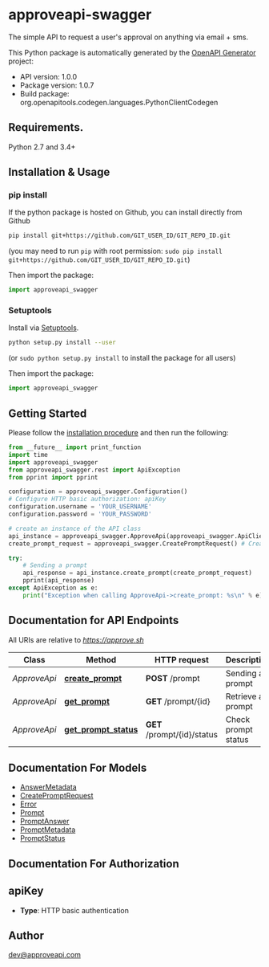 # approveapi-swagger
The simple API to request a user's approval on anything via email + sms.

This Python package is automatically generated by the [OpenAPI Generator](https://openapi-generator.tech) project:

- API version: 1.0.0
- Package version: 1.0.7
- Build package: org.openapitools.codegen.languages.PythonClientCodegen

## Requirements.

Python 2.7 and 3.4+

## Installation & Usage
### pip install

If the python package is hosted on Github, you can install directly from Github

```sh
pip install git+https://github.com/GIT_USER_ID/GIT_REPO_ID.git
```
(you may need to run `pip` with root permission: `sudo pip install git+https://github.com/GIT_USER_ID/GIT_REPO_ID.git`)

Then import the package:
```python
import approveapi_swagger 
```

### Setuptools

Install via [Setuptools](http://pypi.python.org/pypi/setuptools).

```sh
python setup.py install --user
```
(or `sudo python setup.py install` to install the package for all users)

Then import the package:
```python
import approveapi_swagger
```

## Getting Started

Please follow the [installation procedure](#installation--usage) and then run the following:

```python
from __future__ import print_function
import time
import approveapi_swagger
from approveapi_swagger.rest import ApiException
from pprint import pprint

configuration = approveapi_swagger.Configuration()
# Configure HTTP basic authorization: apiKey
configuration.username = 'YOUR_USERNAME'
configuration.password = 'YOUR_PASSWORD'

# create an instance of the API class
api_instance = approveapi_swagger.ApproveApi(approveapi_swagger.ApiClient(configuration))
create_prompt_request = approveapi_swagger.CreatePromptRequest() # CreatePromptRequest | 

try:
    # Sending a prompt
    api_response = api_instance.create_prompt(create_prompt_request)
    pprint(api_response)
except ApiException as e:
    print("Exception when calling ApproveApi->create_prompt: %s\n" % e)

```

## Documentation for API Endpoints

All URIs are relative to *https://approve.sh*

Class | Method | HTTP request | Description
------------ | ------------- | ------------- | -------------
*ApproveApi* | [**create_prompt**](docs/ApproveApi.md#create_prompt) | **POST** /prompt | Sending a prompt
*ApproveApi* | [**get_prompt**](docs/ApproveApi.md#get_prompt) | **GET** /prompt/{id} | Retrieve a prompt
*ApproveApi* | [**get_prompt_status**](docs/ApproveApi.md#get_prompt_status) | **GET** /prompt/{id}/status | Check prompt status


## Documentation For Models

 - [AnswerMetadata](docs/AnswerMetadata.md)
 - [CreatePromptRequest](docs/CreatePromptRequest.md)
 - [Error](docs/Error.md)
 - [Prompt](docs/Prompt.md)
 - [PromptAnswer](docs/PromptAnswer.md)
 - [PromptMetadata](docs/PromptMetadata.md)
 - [PromptStatus](docs/PromptStatus.md)


## Documentation For Authorization


## apiKey

- **Type**: HTTP basic authentication


## Author

dev@approveapi.com


